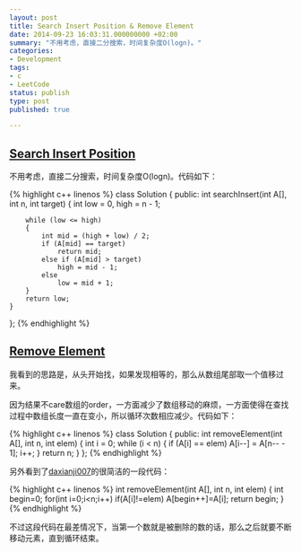 ```yaml
---
layout: post
title: Search Insert Position & Remove Element
date: 2014-09-23 16:03:31.000000000 +02:00
summary: "不用考虑，直接二分搜索，时间复杂度O(logn)。"
categories:
- Development
tags:
- c
- LeetCode
status: publish
type: post
published: true

---
```


## [Search Insert Position](https://oj.leetcode.com/problems/search-insert-position/)

不用考虑，直接二分搜索，时间复杂度O(logn)。代码如下：

{% highlight c++ linenos %}
class Solution {
public:
    int searchInsert(int A[], int n, int target) {
        int low = 0, high = n - 1;

        while (low <= high)
        {
            int mid = (high + low) / 2;
            if (A[mid] == target)
                return mid;
            else if (A[mid] > target)
                high = mid - 1;
            else
                low = mid + 1;
        }
        return low;
    }
};
{% endhighlight %}





## [Remove Element](https://oj.leetcode.com/problems/remove-element/)

我看到的思路是，从头开始找，如果发现相等的，那么从数组尾部取一个值移过来。

因为结果不care数组的order，一方面减少了数组移动的麻烦，一方面使得在查找过程中数组长度一直在变小，所以循环次数相应减少。代码如下：

{% highlight c++ linenos %}
class Solution {
public:
    int removeElement(int A[], int n, int elem) {
        int i = 0;
        while (i < n)
        {
            if (A[i] == elem)
                A[i--] = A[n-- - 1];
            i++;
        }
        return n;
    }
};
{% endhighlight %}

另外看到了[daxianji007](https://oj.leetcode.com/discuss/user/daxianji007)的很简洁的一段代码：

{% highlight c++ linenos %}
int removeElement(int A[], int n, int elem) {
    int begin=0;
    for(int i=0;i<n;i++) if(A[i]!=elem) A[begin++]=A[i];
    return begin;
}
{% endhighlight %}

不过这段代码在最差情况下，当第一个数就是被删除的数的话，那么之后就要不断移动元素，直到循环结束。